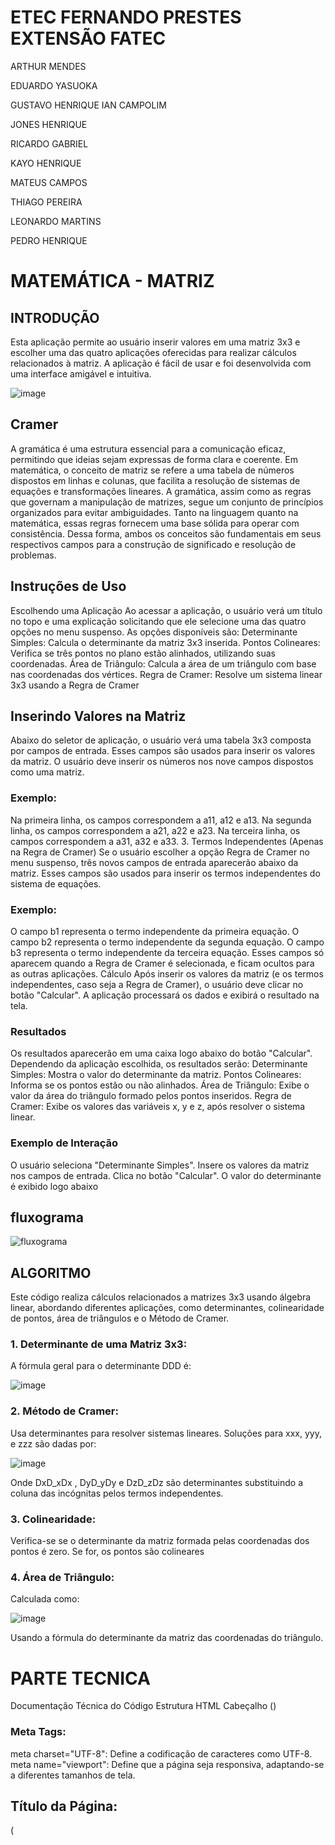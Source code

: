 # ETEC FERNANDO PRESTES EXTENSÃO FATEC

ARTHUR MENDES

EDUARDO YASUOKA

GUSTAVO HENRIQUE
IAN CAMPOLIM

JONES HENRIQUE

RICARDO GABRIEL

KAYO HENRIQUE

MATEUS CAMPOS

THIAGO PEREIRA

LEONARDO MARTINS

PEDRO HENRIQUE


# MATEMÁTICA - MATRIZ

## INTRODUÇÃO
Esta aplicação permite ao usuário inserir valores em uma matriz 3x3 e escolher uma
das quatro aplicações oferecidas para realizar cálculos relacionados à matriz. A
aplicação é fácil de usar e foi desenvolvida com uma interface amigável e intuitiva.

![image](https://github.com/user-attachments/assets/f43b5358-7bb9-4301-b2f1-2ca1347cc58a)

## Cramer
A gramática é uma estrutura essencial para a comunicação eficaz, permitindo que
ideias sejam expressas de forma clara e coerente. Em matemática, o conceito de
matriz se refere a uma tabela de números dispostos em linhas e colunas, que facilita
a resolução de sistemas de equações e transformações lineares. A gramática, assim
como as regras que governam a manipulação de matrizes, segue um conjunto de
princípios organizados para evitar ambiguidades. Tanto na linguagem quanto na
matemática, essas regras fornecem uma base sólida para operar com consistência.
Dessa forma, ambos os conceitos são fundamentais em seus respectivos campos
para a construção de significado e resolução de problemas.

## Instruções de Uso
Escolhendo uma Aplicação
Ao acessar a aplicação, o usuário verá um título no topo e uma explicação solicitando
que ele selecione uma das quatro opções no menu suspenso. As opções disponíveis
são:
 Determinante Simples: Calcula o determinante da matriz 3x3 inserida.
 Pontos Colineares: Verifica se três pontos no plano estão alinhados, utilizando suas
coordenadas.
 Área de Triângulo: Calcula a área de um triângulo com base nas coordenadas dos
vértices.
 Regra de Cramer: Resolve um sistema linear 3x3 usando a Regra de Cramer

## Inserindo Valores na Matriz
Abaixo do seletor de aplicação, o usuário verá uma tabela 3x3 composta por campos
de entrada. Esses campos são usados para inserir os valores da matriz. O usuário
deve inserir os números nos nove campos dispostos como uma matriz.

### Exemplo:
Na primeira linha, os campos correspondem a a11, a12 e a13.
Na segunda linha, os campos correspondem a a21, a22 e a23.
Na terceira linha, os campos correspondem a a31, a32 e a33.
3. Termos Independentes (Apenas na Regra de Cramer)
Se o usuário escolher a opção Regra de Cramer no menu suspenso, três novos
campos de entrada aparecerão abaixo da matriz. Esses campos são usados para
inserir os termos independentes do sistema de equações.
### Exemplo:
O campo b1 representa o termo independente da primeira equação.
O campo b2 representa o termo independente da segunda equação.
O campo b3 representa o termo independente da terceira equação.
Esses campos só aparecem quando a Regra de Cramer é selecionada, e ficam ocultos
para as outras aplicações.
Cálculo
Após inserir os valores da matriz (e os termos independentes, caso seja a Regra de
Cramer), o usuário deve clicar no botão "Calcular". A aplicação processará os dados
e exibirá o resultado na tela.

### Resultados
Os resultados aparecerão em uma caixa logo abaixo do botão "Calcular". Dependendo
da aplicação escolhida, os resultados serão:
Determinante Simples: Mostra o valor do determinante da matriz.
Pontos Colineares: Informa se os pontos estão ou não alinhados.
Área de Triângulo: Exibe o valor da área do triângulo formado pelos pontos inseridos.
Regra de Cramer: Exibe os valores das variáveis x, y e z, após resolver o sistema
linear.
### Exemplo de Interação
O usuário seleciona "Determinante Simples".
Insere os valores da matriz nos campos de entrada.
Clica no botão "Calcular".
O valor do determinante é exibido logo abaixo
## fluxograma

![fluxograma](https://github.com/user-attachments/assets/93c0fff1-c73f-40ea-a1ce-783189ccc85a)

## ALGORITMO
Este código realiza cálculos relacionados a matrizes 3x3 usando álgebra linear,
abordando diferentes aplicações, como determinantes, colinearidade de pontos, área
de triângulos e o Método de Cramer.

### 1. Determinante de uma Matriz 3x3:
A fórmula geral para o determinante DDD é:

![image](https://github.com/user-attachments/assets/26a4a2d9-dc5e-4894-8a4f-862a221583c8)

### 2. Método de Cramer:
Usa determinantes para resolver sistemas lineares. Soluções para xxx, yyy, e zzz são
dadas por:


![image](https://github.com/user-attachments/assets/0f38042f-d8db-4989-bf84-67ab82e1953a)

Onde DxD_xDx , DyD_yDy e DzD_zDz são determinantes substituindo a coluna das
incógnitas pelos termos independentes.

### 3. Colinearidade:
Verifica-se se o determinante da matriz formada pelas coordenadas dos pontos é zero.
Se for, os pontos são colineares

### 4. Área de Triângulo:
Calculada como:

![image](https://github.com/user-attachments/assets/3500f84f-6cc1-4e2e-a584-6b1f540f7d66)

Usando a fórmula do determinante da matriz das coordenadas do triângulo.


# PARTE TECNICA
Documentação Técnica do Código
Estrutura HTML
Cabeçalho (<head>)

### Meta Tags:
meta charset="UTF-8": Define a codificação de caracteres como UTF-8.
meta name="viewport": Define que a página seja responsiva, adaptando-se a diferentes tamanhos de tela.

## Título da Página: 
(<title>): Define o título da página como "Matriz 3x3 - Determinante e Aplicações".

## Bootstrap CDN:
Foi incluído um link para o Bootstrap 5.3.3 para estilizar os elementos HTML com classes pré-definidas, como botões, tabelas e inputs.
Estilo Customizado (<style>)

## Foram aplicadas algumas customizações para melhorar a aparência da página, como:
container-custom: Define margens, padding, cor de fundo e bordas arredondadas para o contêiner principal.
Tabela e Inputs: O tamanho dos campos de entrada é ajustado para caber na tabela e serem centralizados.
Botão: O botão "Calcular" ocupa 100% da largura e possui margens ajustadas.
Resultado: O texto exibido após o cálculo tem fonte maior e está em negrito.
Estrutura do Corpo da Página (<body>)
Div Principal (<div class="container container-custom">)
A página está organizada dentro de uma div principal com classes do Bootstrap e personalizações definidas em CSS. Essa div cria o layout responsivo e centralizado da aplicação.

## Título e Seletor de Aplicação:
O título da página foi definido como "Calculadora de Determinante e Aplicações", centralizado e estilizado com Bootstrap.
O menu suspenso (<select>) permite ao usuário escolher entre quatro tipos de cálculos. O atributo onchange="toggleTermosIndependentes()" chama uma função JavaScript que altera a exibição dos termos independentes quando a Regra de Cramer é selecionada.
Tabela de Matrizes (<table class="table table-bordered">)

## A tabela: 
foi estilizada com o Bootstrap, utilizando classes como table e table-bordered para adicionar bordas e melhorar a apresentação dos campos de entrada.
Os campos de entrada (<input type="number">) são usados para inserir os valores da matriz 3x3. A classe form-control do Bootstrap foi aplicada a cada campo para melhorar o estilo.

## Termos Independentes:
A seção dos termos independentes (<div id="termosIndependentes" class= 'hidden" >) está inicialmente escondida. Ela é exibida dinamicamente apenas quando a Regra de Cramer é escolhida, utilizando a função toggleTermosIndependentes.

## Botão "Calcular"
O botão "Calcular" é um elemento <button> estilizado com a classe btn btn-primary do Bootstrap, que define um estilo visual padrão e interativo. Quando clicado, ele chama a função JavaScript calcular().

## Resultado:
O resultado do cálculo é exibido dentro de um div com o id resultado, que está estilizado para centralizar o texto e exibi-lo de forma clara após o cálculo.

## JavaScript:
O JavaScript é responsável pela interação e cálculos da aplicação. Aqui está uma explicação detalhada de cada função:

## Função toggleTermosIndependentes()
Essa função é chamada sempre que o usuário muda a aplicação selecionada no menu suspenso.
Ela verifica se a opção "Regra de Cramer" foi selecionada:
Se for, remove a classe hidden da div que contém os termos independentes, exibindo-a.
Se não for, a div dos termos independentes é escondida novamente com a adição da classe hidden.

## Função calcular():
Esta função faz o cálculo da matriz 3x3 de acordo com a aplicação selecionada pelo usuário.
Entrada de Dados: Lê os valores inseridos nos campos da matriz e, se a Regra de Cramer for selecionada, também lê os termos independentes (b1, b2, b3).

## Lógica de Cálculo:
Dependendo da aplicação selecionada (determinante, colinearidade, área de triângulo ou Regra de Cramer), realiza o cálculo apropriado.
Determinante Simples: Calcula o determinante da matriz 3x3 usando a fórmula padrão.
Colinearidade: Verifica se o determinante da matriz associada é 0 para determinar se os pontos estão alinhados.
Área de Triângulo: Calcula a área de um triângulo usando o determinante de uma matriz específica.
Regra de Cramer: Calcula o determinante da matriz principal (D) e os determinantes das matrizes substituídas (Dx, Dy, Dz). Em seguida, resolve o sistema linear 3x3, mostrando os valores das variáveis x, y e z.
Exibição do Resultado: O resultado é inserido na div com id resultado e exibido ao usuário.

## Conclusão: 
Este código fornece uma solução completa para calcular determinantes de matrizes 3x3 e aplicações relacionadas. A interface amigável permite que o usuário selecione a aplicação desejada e insira os dados de forma simples, com todos os cálculos sendo feitos de maneira eficiente em JavaScript. A utilização de Bootstrap garante que a aplicação seja responsiva e visualmente agradável em diferentes dispositivos.
